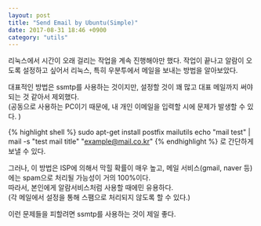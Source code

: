 ```yaml
---
layout: post
title: "Send Email by Ubuntu(Simple)"
date: 2017-08-31 18:46 +0900
category: "utils"
---
```


리눅스에서 시간이 오래 걸리는 작업을 계속 진행해야만 했다. 작업이 끝나고 알람이 오도록 설정하고 싶어서 리눅스, 특히 우분투에서 메일을 보내는 방법을 알아보았다.<br />

대표적인 방법은 ssmtp를 사용하는 것이지만, 설정할 것이 꽤 많고 대표 메일까지 써야되는 것 같아서 제외했다.<br />
(공동으로 사용하는 PC이기 때문에, 내 개인 이메일을 입력할 시에 문제가 발생할 수 있다. )<br />

{% highlight shell %}
sudo apt-get install postfix mailutils
echo "mail test" | mail -s "test mail title" "example@mail.co.kr"
{% endhighlight %}
로 간단하게 보낼 수 있다.<br />

그러나, 이 방법은 ISP에 의해서 막힐 확률이 매우 높고, 메일 서비스(gmail, naver 등)에는 spam으로 처리될 가능성이 거의 100%이다.<br />
따라서, 본인에게 알람서비스처럼 사용할 때에민 유용하다.<br />
(각 메일에서 설정을 통해 스팸으로 처리되지 않도록 할 수 있다.)<br />

이런 문제들을 피할려면 ssmtp를 사용하는 것이 제일 좋다.






